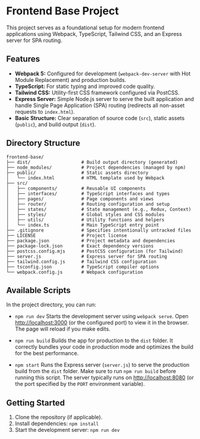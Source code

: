 # Frontend Base Project

This project serves as a foundational setup for modern frontend applications using Webpack, TypeScript, Tailwind CSS, and an Express server for SPA routing.

## Features

*   **Webpack 5:** Configured for development (`webpack-dev-server` with Hot Module Replacement) and production builds.
*   **TypeScript:** For static typing and improved code quality.
*   **Tailwind CSS:** Utility-first CSS framework configured via PostCSS.
*   **Express Server:** Simple Node.js server to serve the built application and handle Single Page Application (SPA) routing (redirects all non-asset requests to `index.html`).
*   **Basic Structure:** Clear separation of source code (`src`), static assets (`public`), and build output (`dist`).

## Directory Structure

```
frontend-base/
├── dist/                   # Build output directory (generated)
├── node_modules/           # Project dependencies (managed by npm)
├── public/                 # Static assets directory
│   └── index.html          # HTML template used by Webpack
├── src/
│   ├── components/         # Reusable UI components
│   ├── interfaces/         # TypeScript interfaces and types
│   ├── pages/              # Page components and views
│   ├── router/             # Routing configuration and setup
│   ├── states/             # State management (e.g., Redux, Context)
│   ├── styles/             # Global styles and CSS modules
│   ├── utils/              # Utility functions and helpers
│   └── index.ts            # Main TypeScript entry point
├── .gitignore              # Specifies intentionally untracked files
├── LICENSE                 # Project license
├── package.json            # Project metadata and dependencies
├── package-lock.json       # Exact dependency versions
├── postcss.config.mjs      # PostCSS configuration (for Tailwind)
├── server.js               # Express server for SPA routing
├── tailwind.config.js      # Tailwind CSS configuration
├── tsconfig.json           # TypeScript compiler options
└── webpack.config.js       # Webpack configuration
```

## Available Scripts

In the project directory, you can run:

*   `npm run dev`
    Starts the development server using `webpack serve`.
    Open [http://localhost:3000](http://localhost:3000) (or the configured port) to view it in the browser.
    The page will reload if you make edits.

*   `npm run build`
    Builds the app for production to the `dist` folder.
    It correctly bundles your code in production mode and optimizes the build for the best performance.

*   `npm start`
    Runs the Express server (`server.js`) to serve the production build from the `dist` folder.
    Make sure to run `npm run build` before running this script.
    The server typically runs on [http://localhost:8080](http://localhost:8080) (or the port specified by the `PORT` environment variable).

## Getting Started

1.  Clone the repository (if applicable).
2.  Install dependencies: `npm install`
3.  Start the development server: `npm run dev`
